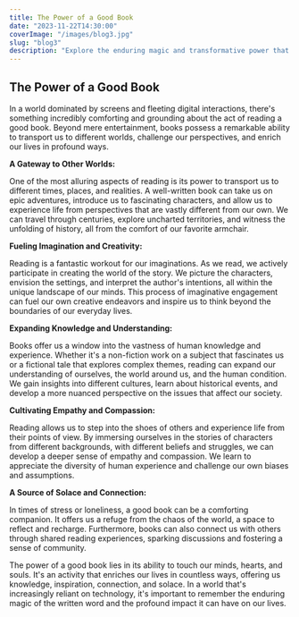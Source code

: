 ```yaml
---
title: The Power of a Good Book
date: "2023-11-22T14:30:00"
coverImage: "/images/blog3.jpg"
slug: "blog3"
description: "Explore the enduring magic and transformative power that reading can bring to our lives."
---
```

## The Power of a Good Book

In a world dominated by screens and fleeting digital interactions, there's something incredibly comforting and grounding about the act of reading a good book. Beyond mere entertainment, books possess a remarkable ability to transport us to different worlds, challenge our perspectives, and enrich our lives in profound ways.

**A Gateway to Other Worlds:**

One of the most alluring aspects of reading is its power to transport us to different times, places, and realities. A well-written book can take us on epic adventures, introduce us to fascinating characters, and allow us to experience life from perspectives that are vastly different from our own. We can travel through centuries, explore uncharted territories, and witness the unfolding of history, all from the comfort of our favorite armchair.

**Fueling Imagination and Creativity:**

Reading is a fantastic workout for our imaginations. As we read, we actively participate in creating the world of the story. We picture the characters, envision the settings, and interpret the author's intentions, all within the unique landscape of our minds. This process of imaginative engagement can fuel our own creative endeavors and inspire us to think beyond the boundaries of our everyday lives.

**Expanding Knowledge and Understanding:**

Books offer us a window into the vastness of human knowledge and experience. Whether it's a non-fiction work on a subject that fascinates us or a fictional tale that explores complex themes, reading can expand our understanding of ourselves, the world around us, and the human condition. We gain insights into different cultures, learn about historical events, and develop a more nuanced perspective on the issues that affect our society.

**Cultivating Empathy and Compassion:**

Reading allows us to step into the shoes of others and experience life from their points of view. By immersing ourselves in the stories of characters from different backgrounds, with different beliefs and struggles, we can develop a deeper sense of empathy and compassion. We learn to appreciate the diversity of human experience and challenge our own biases and assumptions.

**A Source of Solace and Connection:**

In times of stress or loneliness, a good book can be a comforting companion. It offers us a refuge from the chaos of the world, a space to reflect and recharge. Furthermore, books can also connect us with others through shared reading experiences, sparking discussions and fostering a sense of community.

The power of a good book lies in its ability to touch our minds, hearts, and souls. It's an activity that enriches our lives in countless ways, offering us knowledge, inspiration, connection, and solace. In a world that's increasingly reliant on technology, it's important to remember the enduring magic of the written word and the profound impact it can have on our lives.